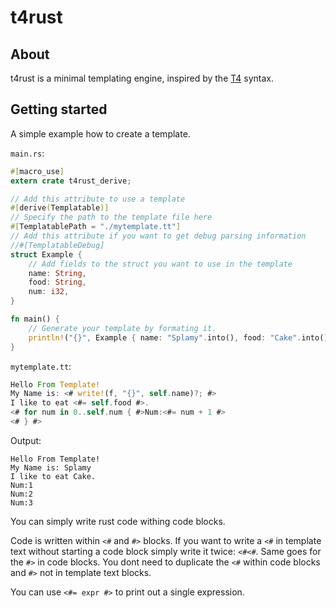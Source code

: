 # t4rust

## About
t4rust is a minimal templating engine, inspired by the [T4](https://docs.microsoft.com/en-us/visualstudio/modeling/code-generation-and-t4-text-templates) syntax.

## Getting started
A simple example how to create a template.

`main.rs`:
```rust
#[macro_use]
extern crate t4rust_derive;

// Add this attribute to use a template
#[derive(Templatable)]
// Specify the path to the template file here
#[TemplatablePath = "./mytemplate.tt"]
// Add this attribute if you want to get debug parsing information
//#[TemplatableDebug]
struct Example {
    // Add fields to the struct you want to use in the template
    name: String,
    food: String,
    num: i32,
}

fn main() {
    // Generate your template by formating it.
    println!("{}", Example { name: "Splamy".into(), food: "Cake".into(), num: 3 });
}
```

`mytemplate.tt`:
```rust
Hello From Template!
My Name is: <# write!(f, "{}", self.name)?; #>
I like to eat <#= self.food #>.
<# for num in 0..self.num { #>Num:<#= num + 1 #>
<# } #>
```

Output:
```
Hello From Template!
My Name is: Splamy
I like to eat Cake.
Num:1
Num:2
Num:3
```

You can simply write rust code withing code blocks.

Code is written within `<#` and `#>` blocks.
If you want to write a `<#` in template text without starting a code block
simply write it twice: `<#<#`. Same goes for the `#>` in code blocks.
You dont need to duplicate the `<#` within code blocks and `#>` not in
template text blocks.

You can use `<#= expr #>` to print out a single expression.